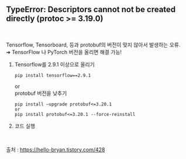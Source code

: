 ## TypeError: Descriptors cannot not be created directly (protoc >= 3.19.0)

<br>

Tensorflow, Tensorboard, 등과 protobuf의 버전이 맞지 않아서 발생하는 오류.    
➜ TensorFlow 나 PyTorch 버전을 올리면 해결 가능!

1. Tensorflow를 2.9.1 이상으로 올리기
   ```console
   pip install tensorflow==2.9.1
   ```
   or     
   protobuf 버전을 낮추기
   ```console
   pip install –upgrade protobuf<=3.20.1     
   or 
   pip install protobuf<=3.20.1 --force-reinstall
   ```   

2. 코드 실행

<br>

출처 : https://hello-bryan.tistory.com/428 
